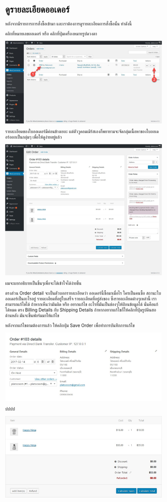 # ดูรายละเอียดออเดอร์

หลังจากมีรายการการสั่งซื้อเข้ามา และเราต้องการดูรายละเอียดการสั่งซื้อนั้น ทำดังนี้

คลิกที่หมายเลขออเดอร์ หรือ คลิกที่ปุ่มเครื่องหมายรูปดวงตา

![](/assets/2017-03-02_09-22-23.jpg)

รายละเอียดของใบออเดอร์มีค่อนข้างเยอะ แต่ตัววูคอมเมิร์สเองก็พยายามจะจัดกลุ่มเนื้อหาของใบออเดอร์ออกเป็นกลุ่มๆ เพื่อให้ดูง่ายอยู่แล้ว

![](/assets/2017-03-02_09-40-28.jpg)

ผมจะแยกอธิบายเป็นชิ้นๆเพื่อจะได้เข้าใจได้ง่ายขึ้น

ตรงส่วน Order detail จะเป็นตัวบอกรายละเอียดว่า ออเดอร์นี้ซื้อมาเมื่อไร ใครเป็นคนซื้อ สถานะใบออเดอร์เป็นอะไรอยู่ รายละเอียดที่อยู่ใบเสร็จ รายละเอียดที่อยู่ส่งของ ซึ่งรายละเอียดต่างๆเหล่านี้ เราสามารถแก้ไขได้ ถ้าหากเห็นว่ามันผิด หรือ อยากแก้ไข อะไรที่มันเป็นช่องๆให้ป้อนข้อมูลได้ นั่นคือแก้ได้หมด ตรง Billing Details กับ Shipping Details ถ้าหากอยากแก้ไขก็ให้คลิกที่ปุ่มรูปดินสอด้านหลัง มันจะขึ้นฟอร์มมาให้แก้ไข 

หลังจากแก้ไขตามต้องการแล้ว ให้คลิกปุ่ม Save Order เพื่อทำการบันทึกการแก้ไข

![](/assets/2017-03-02_12-14-33.jpg)

ปปปป



![](/assets/2017-03-02_12-14-59.jpg)







